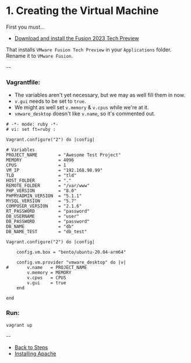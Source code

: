 # 1. Creating the Virtual Machine

First you must...

* [Download and install the Fusion 2023 Tech Preview](https://customerconnect.vmware.com/downloads/get-download?downloadGroup=FUS-TP2023)

That installs `VMware Fusion Tech Preview` in your `Applications` folder. Rename it to `VMware Fusion`.

--

### Vagrantfile:

* The variables aren't yet necessary, but we may as well fill them in now.
* `v.gui` needs to be set to `true`.
* We might as well set `v.memory` & `v.cpus` while we're at it.
* `vmware_desktop` doesn't like `v.name`, so it's commented out.

```
# -*- mode: ruby -*-
# vi: set ft=ruby :

Vagrant.configure("2") do |config|

# Variables
PROJECT_NAME        = "Awesome Test Project"
MEMORY              = 4096
CPUS                = 1
VM_IP               = "192.168.98.99"
TLD                 = "tld"
HOST_FOLDER         = "."
REMOTE_FOLDER       = "/var/www"
PHP_VERSION         = "8.0"
PHPMYADMIN_VERSION  = "5.1.1"
MYSQL_VERSION       = "5.7"
COMPOSER_VERSION    = "2.1.6"
RT_PASSWORD         = "password"
DB_USERNAME         = "user"
DB_PASSWORD         = "password"
DB_NAME             = "db"
DB_NAME_TEST        = "db_test"

Vagrant.configure("2") do |config|

	config.vm.box = "bento/ubuntu-20.04-arm64"

	config.vm.provider "vmware_desktop" do |v|
#		v.name   = PROJECT_NAME
		v.memory = MEMORY
		v.cpus   = CPUS
		v.gui    = true
	end

end
```

### Run:

```
vagrant up
```

--
* [Back to Steps](./00_Steps.md)
* [Installing Apache](./02_Apache.md)
